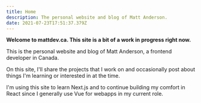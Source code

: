 ```yaml
---
title: Home
description: The personal website and blog of Matt Anderson.
date: 2021-07-23T17:51:37.379Z
---
```

**Welcome to mattdev.ca. This site is a bit of a work in progress right now.**

This is the personal website and blog of Matt Anderson, a frontend developer in Canada.

On this site, I'll share the projects that I work on and occasionally post about things I'm learning or interested in at the time. 

I'm using this site to learn Next.js and to continue building my comfort in React since I generally use Vue for webapps in my current role.